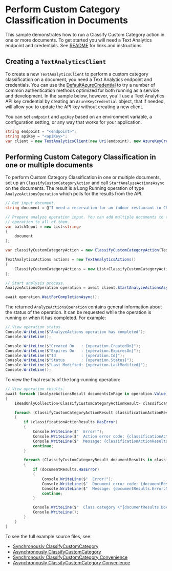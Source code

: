 # Perform Custom Category Classification in Documents
This sample demonstrates how to run a Classify Custom Category action in one or more documents. To get started you will need a Text Analytics endpoint and credentials. See [README][README] for links and instructions.

## Creating a `TextAnalyticsClient`

To create a new `TextAnalyticsClient` to perform a custom category classification on a document, you need a Text Analytics endpoint and credentials.  You can use the [DefaultAzureCredential][DefaultAzureCredential] to try a number of common authentication methods optimized for both running as a service and development.  In the sample below, however, you'll use a Text Analytics API key credential by creating an `AzureKeyCredential` object, that if needed, will allow you to update the API key without creating a new client.

You can set `endpoint` and `apiKey` based on an environment variable, a configuration setting, or any way that works for your application.

```C# Snippet:CreateTextAnalyticsClient
string endpoint = "<endpoint>";
string apiKey = "<apiKey>";
var client = new TextAnalyticsClient(new Uri(endpoint), new AzureKeyCredential(apiKey));
```

## Performing Custom Category Classification in one or multiple documents

To perform Custom Category Classification in one or multiple documents, set up an `ClassifyCustomCategoryAction` and call `StartAnalyzeActionsAsync` on the documents. The result is a Long Running operation of type `AnalyzeActionsOperation` which polls for the results from the API.

```C# Snippet:TextAnalyticsClassifyCustomCategoryAsync
// Get input document.
string document = @"I need a reservation for an indoor restaurant in China. Please don't stop the music. Play music and add it to my playlist.";

// Prepare analyze operation input. You can add multiple documents to this list and perform the same
// operation to all of them.
var batchInput = new List<string>
{
    document
};

var classifyCustomCategoryAction = new ClassifyCustomCategoryAction(TestEnvironment.ProjectName, TestEnvironment.DeploymentName);

TextAnalyticsActions actions = new TextAnalyticsActions()
{
    ClassifyCustomCategoryActions = new List<ClassifyCustomCategoryAction>() { classifyCustomCategoryAction }
};

// Start analysis process.
AnalyzeActionsOperation operation = await client.StartAnalyzeActionsAsync(batchInput, actions);

await operation.WaitForCompletionAsync();
```

The returned `AnalyzeActionsOperation` contains general information about the status of the operation. It can be requested while the operation is running or when it has completed. For example:

```C# Snippet:TextAnalyticsClassifyCustomCategoryOperationStatus
// View operation status.
Console.WriteLine($"AnalyzeActions operation has completed");
Console.WriteLine();

Console.WriteLine($"Created On   : {operation.CreatedOn}");
Console.WriteLine($"Expires On   : {operation.ExpiresOn}");
Console.WriteLine($"Id           : {operation.Id}");
Console.WriteLine($"Status       : {operation.Status}");
Console.WriteLine($"Last Modified: {operation.LastModified}");
Console.WriteLine();
```

To view the final results of the long-running operation:

```C# Snippet:TextAnalyticsClassifyCustomCategoryAsyncViewResults
// View operation results.
await foreach (AnalyzeActionsResult documentsInPage in operation.Value)
{
    IReadOnlyCollection<ClassifyCustomCategoryActionResult> classificationResultsCollection = documentsInPage.ClassifyCustomCategoryResults;

    foreach (ClassifyCustomCategoryActionResult classificationActionResults in classificationResultsCollection)
    {
        if (classificationActionResults.HasError)
        {
            Console.WriteLine($"  Error!");
            Console.WriteLine($"  Action error code: {classificationActionResults.Error.ErrorCode}.");
            Console.WriteLine($"  Message: {classificationActionResults.Error.Message}");
            continue;
        }

        foreach (ClassifyCustomCategoryResult documentResults in classificationActionResults.DocumentsResults)
        {
            if (documentResults.HasError)
            {
                Console.WriteLine($"  Error!");
                Console.WriteLine($"  Document error code: {documentResults.Error.ErrorCode}.");
                Console.WriteLine($"  Message: {documentResults.Error.Message}");
                continue;
            }

            Console.WriteLine($"  Class category \"{documentResults.DocumentClassification.Category}\" predicted with a confidence score of {documentResults.DocumentClassification.ConfidenceScore}.");
            Console.WriteLine();
        }
    }
}
```

To see the full example source files, see:

* [Synchronously ClassifyCustomCategory](https://github.com/Azure/azure-sdk-for-net/blob/main/sdk/textanalytics/Azure.AI.TextAnalytics/tests/samples/Sample10_ClassifyCustomCategory.cs)
* [Asynchronously ClassifyCustomCategory](https://github.com/Azure/azure-sdk-for-net/blob/main/sdk/textanalytics/Azure.AI.TextAnalytics/tests/samples/Sample10_ClassifyCustomCategoryAsync.cs)
* [Synchronously ClassifyCustomCategory Convenience](https://github.com/Azure/azure-sdk-for-net/blob/main/sdk/textanalytics/Azure.AI.TextAnalytics/tests/samples/Sample10_ClassifyCustomCategoryConvenience.cs)
* [Asynchronously ClassifyCustomCategory Convenience](https://github.com/Azure/azure-sdk-for-net/blob/main/sdk/textanalytics/Azure.AI.TextAnalytics/tests/samples/Sample10_ClassifyCustomCategoryConvenienceAsync.cs)

[DefaultAzureCredential]: https://github.com/Azure/azure-sdk-for-net/blob/main/sdk/identity/Azure.Identity/README.md
[README]: https://github.com/Azure/azure-sdk-for-net/blob/main/sdk/textanalytics/Azure.AI.TextAnalytics/README.md